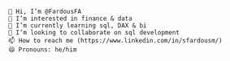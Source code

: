 
    👋 Hi, I’m @FardousFA
    👀 I’m interested in finance & data
    🌱 I’m currently learning sql, DAX & bi
    💞️ I’m looking to collaborate on sql development
    📫 How to reach me (https://www.linkedin.com/in/sfardousm/)
    😄 Pronouns: he/him
